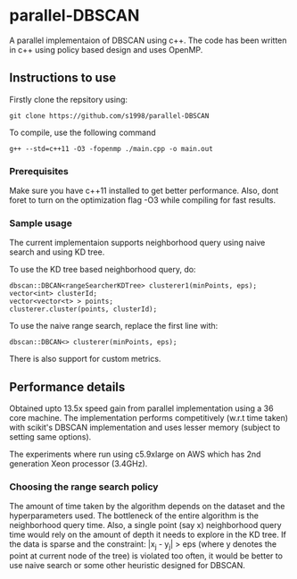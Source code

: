 # parallel-DBSCAN

A parallel implementaion of DBSCAN using c++. The code has been written in c++ using policy based design and uses OpenMP.

## Instructions to use

Firstly clone the repsitory using:
```
git clone https://github.com/s1998/parallel-DBSCAN
```

To compile, use the following command
```
g++ --std=c++11 -O3 -fopenmp ./main.cpp -o main.out
```

### Prerequisites

Make sure you have c++11 installed to get better performance. Also, dont foret to turn on the optimization flag -O3 while compiling for fast results.

### Sample usage

The current implementaion supports neighborhood query using naive search and using KD tree.

To use the KD tree based neighborhood query, do:
```
dbscan::DBCAN<rangeSearcherKDTree> clusterer1(minPoints, eps);
vector<int> clusterId;
vector<vector<t> > points;
clusterer.cluster(points, clusterId);
```

To use the naive range search, replace the first line with:
```
dbscan::DBCAN<> clusterer(minPoints, eps);
```
There is also support for custom metrics.

## Performance details

Obtained upto 13.5x speed gain from parallel implementation using a 36 core machine. The implementation performs competitively (w.r.t time taken) with scikit's DBSCAN implementation and uses lesser memory (subject to setting same options).

The experiments where run using c5.9xlarge on AWS which has 2nd generation Xeon processor (3.4GHz).

### Choosing the range search policy

The amount of time taken by the algorithm depends on the dataset and the hyperparameters used. 
The bottleneck of the entire algorithm is the neighborhood query time. Also, a single point (say x) neighborhood query time would rely on the amount of depth it needs to explore in the KD tree. If the data is sparse and the constraint: |x<sub>j</sub> - y<sub>j</sub>| > eps (where y denotes the point at current node of the tree) is violated too often, it would be better to use naive search or some other heuristic designed for DBSCAN.

